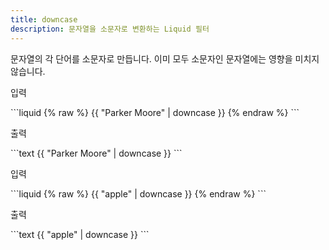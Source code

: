 ```yaml
---
title: downcase
description: 문자열을 소문자로 변환하는 Liquid 필터
---
```


문자열의 각 단어를 소문자로 만듭니다. 이미 모두 소문자인 문자열에는 영향을 미치지 않습니다.

<p class="code-label">입력</p>
```liquid
{% raw %}
{{ "Parker Moore" | downcase }}
{% endraw %}
```

<p class="code-label">출력</p>
```text
{{ "Parker Moore" | downcase }}
```

<p class="code-label">입력</p>
```liquid
{% raw %}
{{ "apple" | downcase }}
{% endraw %}
```

<p class="code-label">출력</p>
```text
{{ "apple" | downcase }}
```
